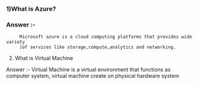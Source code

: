 ### 1)What is Azure?
### Answer :-
         Microsoft azure is a cloud computing platforms that provides wide variety
         ]of services like storage,compute,analytics and networking.

2) What is Virtual Machine

Answer :- Virtual Machine is a virtual environment that functions as computer system, virtual machine create on physical hardware system  


